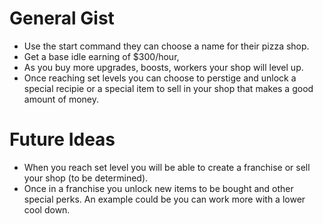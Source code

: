# General Gist
- Use the start command they can choose a name for their pizza shop. 
- Get a base idle earning of $300/hour, 
- As you buy more upgrades, boosts, workers your shop will level up. 
- Once reaching set levels you can choose to perstige and unlock a special recipie or a special item to sell in your shop that makes a good amount of money. 

# Future Ideas
- When you reach set level you will be able to create a franchise or sell your shop (to be determined).
- Once in a franchise you unlock new items to be bought and other special perks. An example could be you can work more with a lower cool down.
